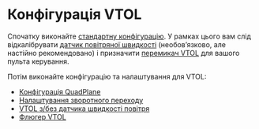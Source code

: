 # Конфігурація VTOL

Спочатку виконайте [стандартну конфігурацію](../config/index.md). У рамках цього вам слід відкалібрувати [датчик повітряної швидкості](../config/airspeed.md) (необов’язково, але настійно рекомендовано) і призначити [перемикач VTOL](../config/flight_mode.md#what-flight-modes-and-switches-should-i-set) для вашого пульта керування.

Потім виконайте конфігурацію та налаштування для VTOL:

- [Конфігурація QuadPlane](../config_vtol/vtol_quad_configuration.md)
- [Налаштування зворотного переходу](../config_vtol/vtol_back_transition_tuning.md)
- [VTOL з/без датчика швидкості повітря](../config_vtol/vtol_without_airspeed_sensor.md)
- [Флюгер VTOL](../config_vtol/vtol_weathervane.md)
